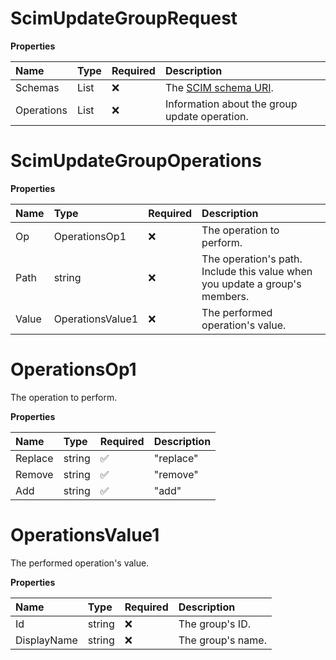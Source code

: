 # ScimUpdateGroupRequest

**Properties**

| Name       | Type                            | Required | Description                                                              |
| :--------- | :------------------------------ | :------- | :----------------------------------------------------------------------- |
| Schemas    | List<string>                    | ❌       | The [SCIM schema URI](https://www.iana.org/assignments/scim/scim.xhtml). |
| Operations | List<ScimUpdateGroupOperations> | ❌       | Information about the group update operation.                            |

# ScimUpdateGroupOperations

**Properties**

| Name  | Type             | Required | Description                                                                 |
| :---- | :--------------- | :------- | :-------------------------------------------------------------------------- |
| Op    | OperationsOp1    | ❌       | The operation to perform.                                                   |
| Path  | string           | ❌       | The operation's path. Include this value when you update a group's members. |
| Value | OperationsValue1 | ❌       | The performed operation's value.                                            |

# OperationsOp1

The operation to perform.

**Properties**

| Name    | Type   | Required | Description |
| :------ | :----- | :------- | :---------- |
| Replace | string | ✅       | "replace"   |
| Remove  | string | ✅       | "remove"    |
| Add     | string | ✅       | "add"       |

# OperationsValue1

The performed operation's value.

**Properties**

| Name        | Type   | Required | Description       |
| :---------- | :----- | :------- | :---------------- |
| Id          | string | ❌       | The group's ID.   |
| DisplayName | string | ❌       | The group's name. |

<!-- This file was generated by liblab | https://liblab.com/ -->
